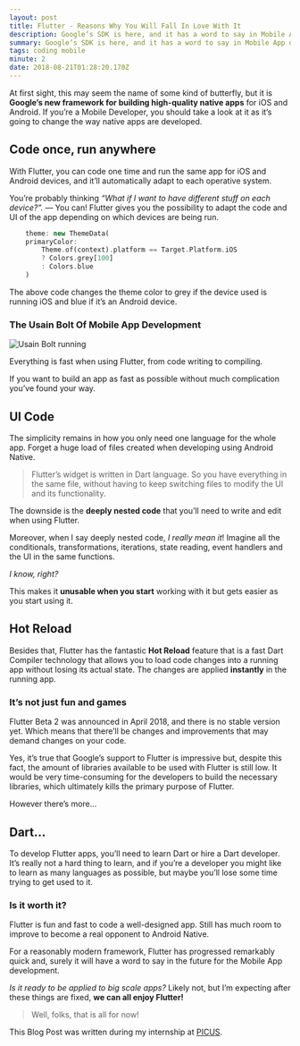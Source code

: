 ```yaml
---
layout: post
title: Flutter - Reasons Why You Will Fall In Love With It
description: Google’s SDK is here, and it has a word to say in Mobile App development
summary: Google’s SDK is here, and it has a word to say in Mobile App development.
tags: coding mobile
minute: 2
date: 2018-08-21T01:28:20.170Z
---
```

At first sight, this may seem the name of some kind of butterfly, but it is **Google’s new framework for building high-quality native apps** for iOS and Android. If you’re a Mobile Developer, you should take a look at it as it’s going to change the way native apps are developed.

## Code once, run anywhere

With Flutter, you can code one time and run the same app for iOS and Android devices, and it’ll automatically adapt to each operative system.

You’re probably thinking *“What if I want to have different stuff on each device?”.* — You can! Flutter gives you the possibility to adapt the code and UI of the app depending on which devices are being run.

```dart
    theme: new ThemeData(
    primaryColor:
        Theme.of(context).platform == Target.Platform.iOS
        ? Colors.grey[100]
        : Colors.blue
    )
```

The above code changes the theme color to grey if the device used is running iOS and blue if it’s an Android device.

### The Usain Bolt Of Mobile App Development

![Usain Bolt running](https://media.giphy.com/media/F0qo2FvhGIbXG/giphy.gif "Usain Bolt winning")

Everything is fast when using Flutter, from code writing to compiling.

If you want to build an app as fast as possible without much complication you’ve found your way.

## UI Code

The simplicity remains in how you only need one language for the whole app. Forget a huge load of files created when developing using Android Native.

> Flutter’s widget is written in Dart language. So you have everything in the same file, without having to keep switching files to modify the UI and its functionality.

The downside is the **deeply nested code** that you’ll need to write and edit when using Flutter.

Moreover, when I say deeply nested code, *I really mean it*! Imagine all the conditionals, transformations, iterations, state reading, event handlers and the UI in the same functions.

*I know, right?*

This makes it **unusable when you start** working with it but gets easier as you start using it.

## Hot Reload

Besides that, Flutter has the fantastic **Hot Reload** feature that is a fast Dart Compiler technology that allows you to load code changes into a running app without losing its actual state. The changes are applied **instantly** in the running app.

### It’s not just fun and games

Flutter Beta 2 was announced in April 2018, and there is no stable version yet. Which means that there’ll be changes and improvements that may demand changes on your code.

Yes, it’s true that Google’s support to Flutter is impressive but, despite this fact, the amount of libraries available to be used with Flutter is still low. It would be very time-consuming for the developers to build the necessary libraries, which ultimately kills the primary purpose of Flutter.

However there’s more…

## Dart…

To develop Flutter apps, you’ll need to learn Dart or hire a Dart developer. It’s really not a hard thing to learn, and if you’re a developer you might like to learn as many languages as possible, but maybe you’ll lose some time trying to get used to it.

### Is it worth it?

Flutter is fun and fast to code a well-designed app. Still has much room to improve to become a real opponent to Android Native.

For a reasonably modern framework, Flutter has progressed remarkably quick and, surely it will have a word to say in the future for the Mobile App development.

*Is it ready to be applied to big scale apps?* Likely not, but I’m expecting after these things are fixed, **we can all enjoy Flutter!**

> Well, folks, that is all for now!

This Blog Post was written during my internship at [PICUS](https://picuscreative.com/).